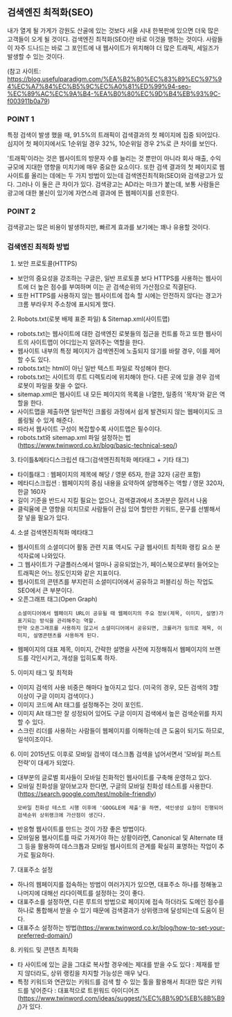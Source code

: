 ## 검색엔진 최적화(SEO)

내가 열게 될 가게가 강원도 산골에 있는 것보다 서울 시내 한복판에 있으면 더욱 많은 고객들이 오게 될 것이다.
검색엔진 최적화(SEO)란 바로 이것을 행하는 것이다.
사람들이 자주 드나드는 바로 그 포인트에 내 웹사이트가 위치해야 더 많은 트래픽, 세일즈가 발생할 수 있는 것이다.

(참고 사이트: https://blog.usefulparadigm.com/%EA%B2%80%EC%83%89%EC%97%94%EC%A7%84%EC%B5%9C%EC%A0%81%ED%99%94-seo-%EC%89%AC%EC%9A%B4-%EA%B0%80%EC%9D%B4%EB%93%9C-f003911b0a79)

### POINT 1
특정 검색이 발생 했을 때, 91.5%의 트래픽이 검색결과의 첫 페이지에 집중 되어있다.
심지어 첫 페이지에서도 1순위일 경우 32%, 10순위일 경우 2%로 큰 차이를 보인다.

'트래픽'이라는 것은 웹사이트의 방문자 수를 늘리는 것 뿐만이 아니라 회사 매출, 수익규모에 지대한 영향을 미치기에 매우 중요한 요소이다.
또한 검색 결과의 첫 페이지로 웹사이트를 올리는 데에는 두 가지 방법이 있는데 검색엔진최적화(SEO)와 검색광고가 있다.
그러나 이 둘은 큰 차이가 있다.
검색광고는 AD라는 마크가 붙는데, 보통 사람들은 광고에 대한 불신이 있기에 자연스레 결과에 뜬 웹페이지를 선호한다.


### POINT 2
검색광고는 많은 비용이 발생하지만, 빠르게 효과를 보기에는 꽤나 유용할 것이다.

### 검색엔진 최적화 방법
1. 보안 프로토콜(HTTPS)
  - 보안의 중요성을 강조하는 구글은, 일반 프로토콜 보다 HTTPS를 사용하는 웹사이트에 더 높은 점수를 부여하며 이는 곧 검색순위의 가산점으로 직결된다.
  - 또한 HTTPS를 사용하지 않는 웹사이트에 접속 할 시에는 안전하지 않다는 경고가 크롬 부라우저 주소창에 표시되게 했다.
2. Robots.txt(로봇 배제 표준 파일) & Sitemap.xml(사이트맵)
  - robots.txt는 웹사이트에 대한 검색엔진 로봇들의 접근을 컨트롤 하고 또한 웹사이트의 사이트맵이 어디있는지 알려주는 역할을 한다.
  - 웹사이트 내부의 특정 페이지가 검색엔진에 노출되지 않기를 바랄 경우, 이를 제어할 수도 있다.
  - robots.txt는 html이 아닌 일반 텍스트 파일로 작성해야 한다.
  - robots.txt는 사이트의 루트 디렉토리에 위치해야 한다. 다른 곳에 있을 경우 검색로봇이 파일을 찾을 수 없다.
  - sitemap.xml은 웹사이트 내 모든 페이지의 목록을 나열한, 일종의 '목차'와 같은 역할을 한다.
  - 사이트맵을 제출하면 일반적인 크롤링 과정에서 쉽게 발견되지 않는 웹페이지도 크롤링될 수 있게 해준다.
  - 따라서 웹사이트 구성이 복잡할수록 사이트맵은 필수이다.
  - robots.txt와 sitemap.xml 파일 설정하는 법(https://www.twinword.co.kr/blog/basic-technical-seo/)
3. 타이틀&메타디스크립션 태그(검색엔진최적화 메타태그 + 기타 태그)
  - 타이틀태그 : 웹페이지의 제목에 해당 / 영문 65자, 한글 32자 (공란 포함)
  - 메타디스크립션 : 웹페이지의 중심 내용을 요약하여 설명해주는 역할 / 영문 320자, 한글 160자
  - 길이 기준을 반드시 지킬 필요는 없으나, 검색결과에서 초과분은 잘려서 나옴
  - 클릭율에 큰 영향을 미치므로 사람들이 관심 있어 할만한 키워드, 문구를 선별해서 잘 넣을 필요가 있다.
4. 소셜 검색엔진최적화 메타태그
  - 웹사이트의 소셜미디어 활동 관련 지표 역시도 구글 웹사이트 최적화 랭킹 요소 분석자료에 나와있다.
  - 그 웹사이트가 구글플러스에서 얼마나 공유되었는가, 페이스북으로부터 들어오는 트래픽은 어느 정도인지와 같은 지표이다.
  - 웹사이트의 콘텐츠를 부지런히 소셜미디어에서 공유하고 퍼블리싱 하는 작업도 SEO에서 큰 부분이다.
  - 오픈그래프 태그(Open Graph)
    ```
    소셜미디어에서 웹페이지 URL이 공유될 때 웹페이지의 주요 정보(제목, 이미지, 설명)가 표기되는 방식을 관리해주는 역할.
    만약 오픈그래프를 사용하지 않고서 소셜미디어에서 공유되면, 크롤러가 임의로 제목, 이미지, 설명콘텐츠를 사용하게 된다.
    ```
  - 웹페이지의 대표 제목, 이미지, 간략한 설명을 사전에 지정해줘서 웹페이지의 브랜드를 각인시키고, 개성을 입히도록 하자.
5. 이미지 태그 및 최적화
  - 이미지 검색의 사용 비중은 해마다 높아지고 있다. (미국의 경우, 모든 검색의 3할 이상이 구글 이미지 검색이다.)
  - 이미지 코드에 Alt 태그를 설정해주는 것이 포인트.
  - 이미지 Alt 태그만 잘 성정되어 있어도 구글 이미지 검색에서 높은 검색순위를 차지할 수 있다.
  - 스크린 리더를 사용하는 사람들이 웹페이지를 이해하는데 큰 도움이 되기도 하므로, 일석이조이다.
6. 이미 2015년도 이후로 모바일 검색이 데스크톱 검색을 넘어서면서 '모바일 퍼스트 전략'이 대세가 되었다.
  - 대부분의 글로벌 회사들이 모바일 친화적인 웹사이트를 구축해 운영하고 있다.
  - 모바일 친화성을 알아보고자 한다면, 구글의 모바일 친화성 테스트를 사용한다.(https://search.google.com/test/mobile-friendly)
    ```
    모바일 친화성 테스트 시행 이후에 'GOOGLE에 제출'을 하면, 색인생성 요청이 진행되어 검색순위 상위랭크에 가산점이 생긴다. 
    ```
  - 반응형 웹사이트를 만드는 것이 가장 좋은 방법이다.
  - 모바일용 웹사이트를 따로 가져가야 하는 상황이라면, Canonical 및 Alternate 태그 등을 활용하여 데스크톱과 모바일 웹사이트의 관계를 확실히 표명하는 작업이 추가로 필요하다.
7. 대표주소 설정
  - 하나의 웹페이지를 접속하는 방법이 여러가지가 있으면, 대표주소 하나를 정해놓고 나머지에 대해선 리다이렉트를 설정하는 것이 좋다.
  - 대표주소를 설정하면, 다른 루트의 방법으로 페이지에 접속 하더라도 도메인 점수를 하나로 통합해서 받을 수 있기 때문에 검색결과가 상위랭크에 달성되는데 도움이 된다.
  - 대표주소 설정하는 방법(https://www.twinword.co.kr/blog/how-to-set-your-preferred-domain/)
8. 키워드 및 콘텐츠 최적화
  - 타 사이트에 있는 글을 그대로 복사할 경우에는 제대를 받을 수도 있다 : 제재를 받지 않더라도, 상위 랭킹을 차지할 가능성은 매우 낮다.
  - 특정 키워드와 연관있는 키워드를 검색 할 수 있는 툴을 활용해서 최대한 많은 키워드를 넣어준다 : 대표적으로 트윈워드 아이디어즈(https://www.twinword.com/ideas/suggest/%EC%8B%9D%EB%8B%B9/)가 있다.
